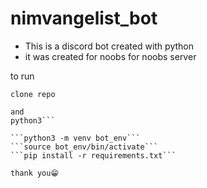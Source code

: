 # nimvangelist_bot
- This is a discord bot created with python
- it was created for noobs for noobs server

to run

```clone repo```
```install pip3, python3-venv
and
python3```

```python3 -m venv bot_env```
```source bot_env/bin/activate```
```pip install -r requirements.txt```

thank you😁
